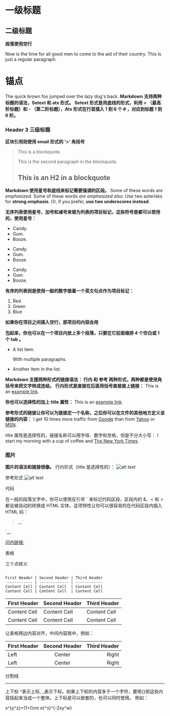 一级标题
====================
二级标题
---------------------
**段落使用空行**

Now is the time for all good men to come to
the aid of their country. This is just a
regular paragraph.

# 锚点

The quick brown fox jumped over the lazy
dog's back.
**Markdown 支持两种标题的语法，Setext 和 atx 形式。
Setext 形式是用底线的形式，利用 = （最高阶标题）和 - （第二阶标题），Atx 形式在行首插入 1 到 6 个 # ，对应到标题 1 到 6 阶。**
### Header 3  三级标题

**区块引用则使用 email 形式的 '>' 角括号**
> This is a blockquote.
>
> This is the second paragraph in the blockquote.
>
> ## This is an H2 in a blockquote

__Markdown 使用星号和底线来标记需要强调的区段。__
Some of these words *are emphasized*.
Some of these words _are emphasized also_.
Use two asterisks for **strong emphasis**.
Or, if you prefer, __use two underscores instead__.


**无序列表使用星号、加号和减号来做为列表的项目标记，这些符号是都可以使用的，使用星号：**
* Candy.
* Gum.
* Booze.

+ Candy.
+ Gum.
+ Booze.

- Candy.
- Gum.
- Booze.

**有序的列表则是使用一般的数字接着一个英文句点作为项目标记：**
1. Red
2. Green
3. Blue

**如果你在项目之间插入空行，那项目的内容会用 <p> 包起来，你也可以在一个项目内放上多个段落，只要在它前面缩排 4 个空白或 1 个 tab 。**
* A list item.

    With multiple paragraphs.

* Another item in the list.

**Markdown 支援两种形式的链接语法： 行内 和 参考 两种形式，两种都是使用角括号来把文字转成连结。**
__行内形式是直接在后面用括号直接接上链接：__
This is an [example link](http://example.com/).

__你也可以选择性的加上 title 属性：__
This is an [example link](http://example.com/ "With a Title").

**参考形式的链接让你可以为链接定一个名称，之后你可以在文件的其他地方定义该链接的内容：**
I get 10 times more traffic from [Google][1] than from
[Yahoo][2] or [MSN][3].

[1]: http://google.com/ "Google"
[2]: http://search.yahoo.com/ "Yahoo Search"
[3]: http://search.msn.com/ "MSN Search"


title 属性是选择性的，链接名称可以用字母、数字和空格，但是不分大小写：
I start my morning with a cup of coffee and
[The New York Times][NY Times].

[ny times]: http://www.nytimes.com/

### 图片

**图片的语法和链接很像。**
行内形式（title 是选择性的）：
![alt text](/ui/skin/CASPIAN/images/helpDoc.png "Title")

参考形式
![alt text][id]

[id]: /path/to/img.jpg "Title"

代码

在一般的段落文字中，你可以使用反引号 ` 来标记代码区段，区段内的 &、< 和 > 都会被自动的转换成 HTML 实体，这项特性让你可以很容易的在代码区段内插入 HTML 码：

> __`<HTML>
    <HEAD></Head>
    <body>
    </body>
</HTML>`__

[问内链接](#user-content-一级标题);

表格

三个点转义

```

First Header | Second Header | Third Header
------------ | ------------- | ------------
Content Cell | Content Cell  | Content Cell
Content Cell | Content Cell  | Content Cell

```

First Header | Second Header | Third Header
------------ | ------------- | ------------
Content Cell | Content Cell  | Content Cell
Content Cell | Content Cell  | Content Cell

让表格两边内容对齐，中间内容居中，例如：

First Header | Second Header | Third Header
:----------- | :-----------: | -----------:
Left         | Center        | Right
Left         | Center        | Right

分割线

--------------

上下标
\^表示上标, _表示下标。如果上下标的内容多于一个字符，要用{}把这些内容括起来当成一个整体。上下标是可以嵌套的，也可以同时使用。 例如：

x^{y^z}=(1+{\rm e}^x)^{-2xy^w}

